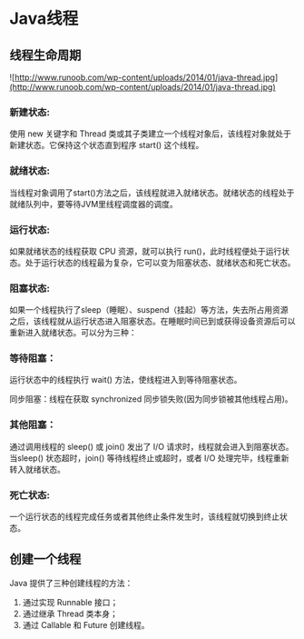# Java线程

## 线程生命周期

![http://www.runoob.com/wp-content/uploads/2014/01/java-thread.jpg](http://www.runoob.com/wp-content/uploads/2014/01/java-thread.jpg)

### 新建状态:

使用 new 关键字和 Thread 类或其子类建立一个线程对象后，该线程对象就处于新建状态。它保持这个状态直到程序 start() 这个线程。

### 就绪状态:

当线程对象调用了start()方法之后，该线程就进入就绪状态。就绪状态的线程处于就绪队列中，要等待JVM里线程调度器的调度。

###  运行状态:

如果就绪状态的线程获取 CPU 资源，就可以执行 run()，此时线程便处于运行状态。处于运行状态的线程最为复杂，它可以变为阻塞状态、就绪状态和死亡状态。

###  阻塞状态:

如果一个线程执行了sleep（睡眠）、suspend（挂起）等方法，失去所占用资源之后，该线程就从运行状态进入阻塞状态。在睡眠时间已到或获得设备资源后可以重新进入就绪状态。可以分为三种：

###  等待阻塞：

运行状态中的线程执行 wait() 方法，使线程进入到等待阻塞状态。

同步阻塞：线程在获取 synchronized 同步锁失败(因为同步锁被其他线程占用)。

### 其他阻塞：

通过调用线程的 sleep() 或 join() 发出了 I/O 请求时，线程就会进入到阻塞状态。当sleep() 状态超时，join() 等待线程终止或超时，或者 I/O 处理完毕，线程重新转入就绪状态。

### 死亡状态:

一个运行状态的线程完成任务或者其他终止条件发生时，该线程就切换到终止状态。

## 创建一个线程

Java 提供了三种创建线程的方法：

1. 通过实现 Runnable 接口；
2. 通过继承 Thread 类本身；
3. 通过 Callable 和 Future 创建线程。


